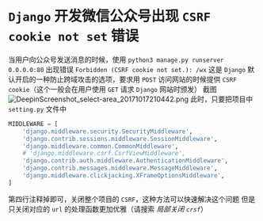 # `Django` 开发微信公众号出现 `CSRF cookie not set` 错误

当用户向公众号发送消息的时候，使用
`python3 manage.py runserver 0.0.0.0:80`
出现错误 `Forbidden (CSRF cookie not set.): /wx`
这是 `Django` 默认开启的一种防止跨域攻击的选项，要求用 `POST` 访问网站的时候提供 `CSRF cookie`（这个一般会在用户使用 `GET` 请求 `Django` 网站时颁发）
截图
![DeepinScreenshot_select-area_20171017210442.png](http://upload-images.jianshu.io/upload_images/6434906-b0273ed1b982f173.png?imageMogr2/auto-orient/strip%7CimageView2/2/w/1240)
此时，只要把项目中 `setting.py` 文件中

``` python
MIDDLEWARE = [
    'django.middleware.security.SecurityMiddleware',
    'django.contrib.sessions.middleware.SessionMiddleware',
    'django.middleware.common.CommonMiddleware',
    # 'django.middleware.csrf.CsrfViewMiddleware',
    'django.contrib.auth.middleware.AuthenticationMiddleware',
    'django.contrib.messages.middleware.MessageMiddleware',
    'django.middleware.clickjacking.XFrameOptionsMiddleware',
]
```

第四行注释掉即可，关闭整个项目的 `CSRF`，这种方法可以快速解决这个问题
但是只关闭对应的 `url` 的处理函数更加优雅（请搜索 *局部关闭 `crsf`*）

 
 <comment-comment/> 
 